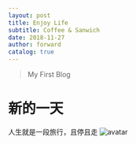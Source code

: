 ```yaml
---
layout: post
title: Enjoy Life
subtitle: Coffee & Sanwich
date: 2018-11-27
author: forward
catalog: true
---
```


>My First Blog

# 新的一天
人生就是一段旅行，且停且走
![avatar](https://ws3.sinaimg.cn/large/006tNbRwly1fxnhhz1sjyj31440u0aqw.jpg)